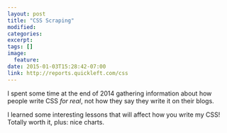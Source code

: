 ```yaml
---
layout: post
title: "CSS Scraping"
modified:
categories:
excerpt:
tags: []
image:
  feature:
date: 2015-01-03T15:28:42-07:00
link: http://reports.quickleft.com/css
---
```


I spent some time at the end of 2014 gathering information about how people write CSS _for real_, not how they say they write it on their blogs.

I learned some interesting lessons that will affect how you write my CSS! Totally worth it, plus: nice charts.